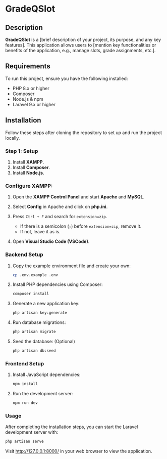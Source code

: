 # GradeQSlot

## Description

**GradeQSlot** is a [brief description of your project, its purpose, and any key features]. This application allows users to [mention key functionalities or benefits of the application, e.g., manage slots, grade assignments, etc.].

## Requirements

To run this project, ensure you have the following installed:

- PHP 8.x or higher
- Composer
- Node.js & npm
- Laravel 9.x or higher

## Installation

Follow these steps after cloning the repository to set up and run the project locally.

### Step 1: Setup

1. Install **XAMPP**.
2. Install **Composer**.
3. Install **Node.js**.

### Configure XAMPP:

1. Open the **XAMPP Control Panel** and start **Apache** and **MySQL**.
2. Select **Config** in Apache and click on **php.ini**.
3. Press `Ctrl + F` and search for `extension=zip`.
   - If there is a semicolon (`;`) before `extension=zip`, remove it.
   - If not, leave it as is.

4. Open **Visual Studio Code (VSCode)**.

### Backend Setup

1. Copy the example environment file and create your own:
   ```bash
   cp .env.example .env
   ```
2. Install PHP dependencies using Composer:
   ```bash
   composer install
   ```
3. Generate a new application key:
   ```bash
   php artisan key:generate
   ```
4. Run database migrations:
    ```bash
    php artisan migrate
    ```
5.  Seed the database: (Optional)
    ```bash
    php artisan db:seed
    ```
    
### Frontend Setup

1. Install JavaScript dependencies:
    ```bash
    npm install
    ```
    
2. Run the development server:
    ```bash
    npm run dev
    
    ```

### Usage
After completing the installation steps, you can start the Laravel development server with:
```bash
php artisan serve
```

Visit http://127.0.0.1:8000/ in your web browser to view the application.
